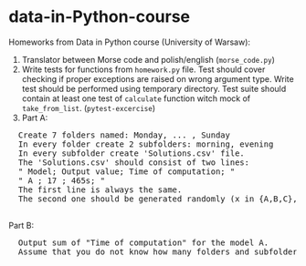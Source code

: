 # data-in-Python-course
Homeworks from Data in Python course (University of Warsaw):

1. Translator between Morse code and polish/english (`morse_code.py`)
2. Write tests for functions from `homework.py` file. Test should cover checking if proper exceptions are raised on wrong argument type. Write test should be performed using temporary directory. Test suite should contain at least one test of `calculate` function witch mock of `take_from_list`. (`pytest-excercise`)
3. Part A:
  <pre>
  Create 7 folders named: Monday, ... , Sunday
  In every folder create 2 subfolders: morning, evening
  In every subfolder create 'Solutions.csv' file.
  The 'Solutions.csv' should consist of two lines:
  " Model; Output value; Time of computation; "
  " A ; 17 ; 465s; "
  The first line is always the same.
  The second one should be generated randomly (x in {A,B,C}, 0-1000, 0-1000s)
  </pre>
  
  Part B: 
  <pre>
  Output sum of "Time of computation" for the model A.
  Assume that you do not know how many folders and subfolders there are.
  </pre>
